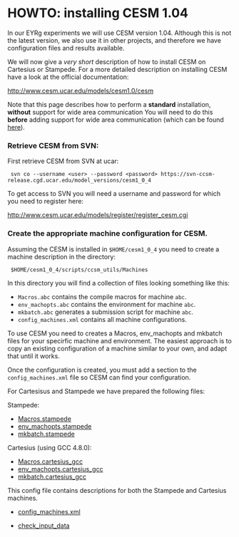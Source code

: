 HOWTO: installing CESM 1.04
============================

In our EYRg experiments we will use CESM version 1.04. Although this is not the latest version, we also use 
it in other projects, and therefore we have configuration files and results available. 

We will now give a _very short_ description of how to install CESM on Cartesius or Stampede. For a more detailed 
description on installing CESM have a look at the official documentation:

<http://www.cesm.ucar.edu/models/cesm1.0/cesm>

Note that this page describes how to perform a __standard__ installation, __without__ support for wide area 
communication You will need to do this __before__ adding support for wide area communication (which can be 
found [here](https://github.com/jmaassen/EYRg-wiki/blob/master/howtos/CESM_eSalsaMPI.md)).

### Retrieve CESM from SVN:

First retrieve CESM from SVN at ucar: 

     svn co --username <user> --password <password> https://svn-ccsm-release.cgd.ucar.edu/model_versions/cesm1_0_4

To get access to SVN you will need a username and password for which you need to register here:

<http://www.cesm.ucar.edu/models/register/register_cesm.cgi>

### Create the appropriate machine configuration for CESM.

Assuming the CESM is installed in `$HOME/cesm1_0_4` you need to create a machine
description in the directory:

     $HOME/cesm1_0_4/scripts/ccsm_utils/Machines

In this directory you will find a collection of files looking something like this:

- `Macros.abc` contains the compile macros for machine `abc`.
- `env_machopts.abc` contains the environment for machine `abc`.
- `mkbatch.abc` generates a submission script for machine `abc`.
- `config_machines.xml` contains all machine configurations. 

To use CESM you need to creates a Macros, env_machopts and mkbatch files for your 
specirfic machine and environment. The easiest approach is to copy an existing 
configuration of a machine similar to your own, and adapt that until it works. 

Once the configuration is created, you must add a section to the `config_machines.xml`
file so CESM can find your configuration.

For Cartesisus and Stampede we have prepared the following files:

Stampede:

- [Macros.stampede](https://github.com/jmaassen/EYRg-wiki/blob/master/configs/Macros.stampede)
- [env_machopts.stampede](https://github.com/jmaassen/EYRg-wiki/blob/master/configs/env_machopts.stampede)
- [mkbatch.stampede](https://github.com/jmaassen/EYRg-wiki/blob/master/configs/mkbatch.stampede)

Cartesius (using GCC 4.8.0): 

- [Macros.cartesius_gcc](https://github.com/jmaassen/EYRg-wiki/blob/master/configs/Macros.cartesius_gcc)
- [env_machopts.cartesius_gcc](https://github.com/jmaassen/EYRg-wiki/blob/master/configs/env_machopts.cartesius_gcc)
- [mkbatch.cartesius_gcc](https://github.com/jmaassen/EYRg-wiki/blob/master/configs/mkbatch.cartesius_gcc)

This config file contains descriptions for both the Stampede and Cartesius machines.

- [config_machines.xml](https://github.com/jmaassen/EYRg-wiki/blob/master/configs/config_machines.xml)





- [check_input_data](https://github.com/jmaassen/EYRg-wiki/blob/master/configs/check_input_data)













